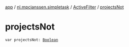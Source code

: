 [app](../../index.md) / [nl.mpcjanssen.simpletask](../index.md) / [ActiveFilter](index.md) / [projectsNot](.)

# projectsNot

`var projectsNot: `[`Boolean`](https://kotlinlang.org/api/latest/jvm/stdlib/kotlin/-boolean/index.html)